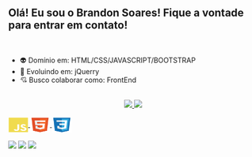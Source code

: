 ## Olá! Eu sou o Brandon Soares! Fique a vontade para entrar em contato!

<br>

- :alien: Domínio em: HTML/CSS/JAVASCRIPT/BOOTSTRAP
- :robot: Evoluindo em: jQuerry
- :cupid: Busco colaborar como: FrontEnd

<br>

<div align="center">
  <a href="https://github.com/eslleydev">
  <img height="180em" src="https://github-readme-stats.vercel.app/api?username=eslleydev&show_icons=true&theme=tokyonight&include_all_commits=true&count_private=true"/>
  <img height="180em" src="https://github-readme-stats.vercel.app/api/top-langs/?username=eslleydev&layout=compact&langs_count=7&theme=tokyonight"/>
</div>
<div style="display: inline_block"><br>
  <img align="center" alt="eslley-Js" height="30" width="40" src="https://raw.githubusercontent.com/devicons/devicon/master/icons/javascript/javascript-plain.svg">  
  <img align="center" alt="eslley-HTML" height="30" width="40" src="https://raw.githubusercontent.com/devicons/devicon/master/icons/html5/html5-original.svg">
  <img align="center" alt="eslley-CSS" height="30" width="40" src="https://raw.githubusercontent.com/devicons/devicon/master/icons/css3/css3-original.svg">
</div>
  <br>
<div>   
  <a href="[https://instagram.com/eslley.dev](https://www.instagram.com/brandonsoares/)" target="_blank"><img src="https://img.shields.io/badge/-Instagram-%23E4405F?style=for-the-badge&logo=instagram&logoColor=white" target="_blank"></a> 	  
  <a href = "mailto:brandoneslley68@gmail.com"><img src="https://img.shields.io/badge/-Gmail-%23333?style=for-the-badge&logo=gmail&logoColor=white" target="_blank"></a>
  <a href="https://www.linkedin.com/in/brandon-soares-3b6164223/" target="_blank"><img src="https://img.shields.io/badge/-LinkedIn-%230077B5?style=for-the-badge&logo=linkedin&logoColor=white" target="_blank"></a> 
  
 
 
</div>
